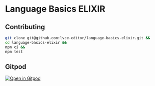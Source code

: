 # Language Basics ELIXIR

## Contributing

```sh
git clone git@github.com:lvce-editor/language-basics-elixir.git &&
cd language-basics-elixir &&
npm ci &&
npm test
```

## Gitpod

[![Open in Gitpod](https://gitpod.io/button/open-in-gitpod.svg)](https://gitpod.io/#https://github.com/lvce-editor/language-basics-elixir)
